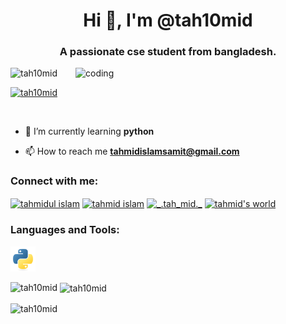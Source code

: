 <h1 align="center">Hi 👋, I'm @tah10mid</h1>
<h3 align="center">A passionate cse student from bangladesh.</h3>
<img align="right" alt="coding" width="400"src"https://user-images.githubusercontent.com/74038190/225813708-98b745f2-7d22-48cf-9150-083f1b00d6c9.gif"

<p align="left"> <img src="https://komarev.com/ghpvc/?username=tah10mid&label=Profile%20views&color=0e75b6&style=flat" alt="tah10mid" /> </p>

<p align="left"> <a href="https://github.com/ryo-ma/github-profile-trophy"><img src="https://github-profile-trophy.vercel.app/?username=tah10mid" alt="tah10mid" /></a> </p>

<p align="left"> <a href="https://twitter.com/" target="blank"><img src="https://img.shields.io/twitter/follow/?logo=twitter&style=for-the-badge" alt="" /></a> </p>

- 🌱 I’m currently learning **python**

- 📫 How to reach me **tahmidislamsamit@gmail.com**

<h3 align="left">Connect with me:</h3>
<p align="left">
<a href="https://linkedin.com/in/tahmidul islam" target="blank"><img align="center" src="https://raw.githubusercontent.com/rahuldkjain/github-profile-readme-generator/master/src/images/icons/Social/linked-in-alt.svg" alt="tahmidul islam" height="30" width="40" /></a>
<a href="https://fb.com/tahmid islam" target="blank"><img align="center" src="https://raw.githubusercontent.com/rahuldkjain/github-profile-readme-generator/master/src/images/icons/Social/facebook.svg" alt="tahmid islam" height="30" width="40" /></a>
<a href="https://instagram.com/_.tah_mid._" target="blank"><img align="center" src="https://raw.githubusercontent.com/rahuldkjain/github-profile-readme-generator/master/src/images/icons/Social/instagram.svg" alt="_.tah_mid._" height="30" width="40" /></a>
<a href="https://www.youtube.com/c/tahmid's world" target="blank"><img align="center" src="https://raw.githubusercontent.com/rahuldkjain/github-profile-readme-generator/master/src/images/icons/Social/youtube.svg" alt="tahmid's world" height="30" width="40" /></a>
</p>

<h3 align="left">Languages and Tools:</h3>
<p align="left"> <a href="https://www.python.org" target="_blank" rel="noreferrer"> <img src="https://raw.githubusercontent.com/devicons/devicon/master/icons/python/python-original.svg" alt="python" width="40" height="40"/> </a> </p>

<p><img align="left" src="https://github-readme-stats.vercel.app/api/top-langs?username=tah10mid&show_icons=true&locale=en&layout=compact" alt="tah10mid" /></p>

<p>&nbsp;<img align="center" src="https://github-readme-stats.vercel.app/api?username=tah10mid&show_icons=true&locale=en" alt="tah10mid" /></p>

<p><img align="center" src="https://github-readme-streak-stats.herokuapp.com/?user=tah10mid&" alt="tah10mid" /></p>

